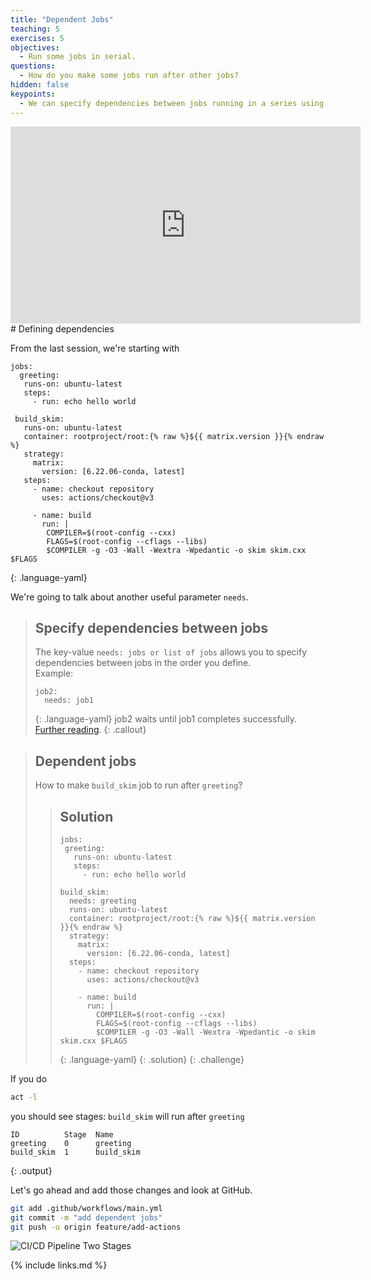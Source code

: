 ```yaml
---
title: "Dependent Jobs"
teaching: 5
exercises: 5
objectives:
  - Run some jobs in serial.
questions:
  - How do you make some jobs run after other jobs?
hidden: false
keypoints:
  - We can specify dependencies between jobs running in a series using the needs value.
---
```

<iframe width="560" height="315" src="https://www.youtube.com/embed/1pnxBc33oyo" frameborder="0" allow="accelerometer; autoplay; clipboard-write; encrypted-media; gyroscope; picture-in-picture" allowfullscreen></iframe>
# Defining dependencies

From the last session, we're starting with

~~~
jobs:
  greeting:
   runs-on: ubuntu-latest
   steps:
     - run: echo hello world

 build_skim:
   runs-on: ubuntu-latest
   container: rootproject/root:{% raw %}${{ matrix.version }}{% endraw %}
   strategy:
     matrix:
       version: [6.22.06-conda, latest]
   steps:
     - name: checkout repository
       uses: actions/checkout@v3

     - name: build
       run: |
        COMPILER=$(root-config --cxx)
        FLAGS=$(root-config --cflags --libs)
        $COMPILER -g -O3 -Wall -Wextra -Wpedantic -o skim skim.cxx $FLAGS
~~~
{: .language-yaml}

We're going to talk about another useful parameter `needs`.

> ## Specify dependencies between jobs
>
> The key-value `needs: jobs or list of jobs` allows you to specify dependencies between jobs in the order you define.
> <br/>Example:
> ~~~
> job2:
>   needs: job1
> ~~~
> {: .language-yaml}
> job2 waits until job1 completes successfully. [Further reading](https://docs.github.com/en/actions/reference/workflow-syntax-for-github-actions#jobsjob_idneeds).
{: .callout}

> ## Dependent jobs
> How to make `build_skim` job to run after `greeting`?
>
> > ## Solution
> >
> > ~~~
> > jobs:
> >  greeting:
> >    runs-on: ubuntu-latest
> >    steps:
> >      - run: echo hello world
> >
> > build_skim:
> >   needs: greeting
> >   runs-on: ubuntu-latest
> >   container: rootproject/root:{% raw %}${{ matrix.version }}{% endraw %}
> >   strategy:
> >     matrix:
> >       version: [6.22.06-conda, latest]
> >   steps:
> >     - name: checkout repository
> >       uses: actions/checkout@v3
> >
> >     - name: build
> >       run: |
> >         COMPILER=$(root-config --cxx)
> >         FLAGS=$(root-config --cflags --libs)
> >         $COMPILER -g -O3 -Wall -Wextra -Wpedantic -o skim skim.cxx $FLAGS
> > ~~~
> > {: .language-yaml}
> {: .solution}
{: .challenge}

If you do
```bash
act -l
```
you should see stages: `build_skim` will run after `greeting`
```
ID          Stage  Name
greeting    0      greeting
build_skim  1      build_skim
```
{: .output}

Let's go ahead and add those changes and look at GitHub.
```bash
git add .github/workflows/main.yml
git commit -m "add dependent jobs"
git push -u origin feature/add-actions
```

![CI/CD Pipeline Two Stages]({{site.baseurl}}/fig/actions_multi_jobs.png)


{% include links.md %}
